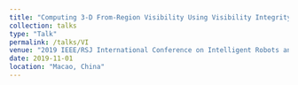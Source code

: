 ```yaml
---
title: "Computing 3-D From-Region Visibility Using Visibility Integrity"
collection: talks
type: "Talk"
permalink: /talks/VI
venue: "2019 IEEE/RSJ International Conference on Intelligent Robots and Systems (IROS 2019)"
date: 2019-11-01
location: "Macao, China"
---
```



